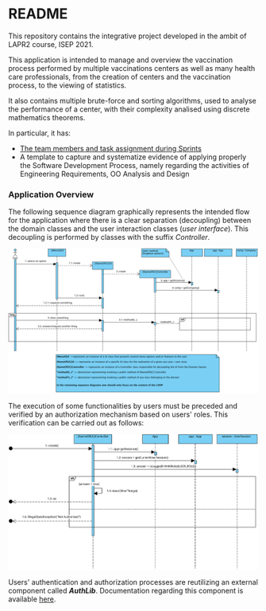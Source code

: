 # README #

This repository contains the integrative project developed in the ambit of LAPR2 course, ISEP 2021.

This application is intended to manage and overview the vaccination process performed by 
multiple vaccinations centers as well as many health care professionals, from the creation of 
centers and the vaccination process, to the viewing of statistics. 

It also contains multiple brute-force and sorting algorithms, used to analyse the performance of a center, with their complexity analised using discrete mathematics theorems.

In particular, it has:

* [The team members and task assignment during Sprints](docs/README.md)
* A template to capture and systematize evidence of applying properly the Software Development Process, namely regarding the activities of Engineering Requirements, OO Analysis and Design


### Application Overview

The following sequence diagram graphically represents the intended flow for the application where there is a clear separation (decoupling) between the domain classes and the user interaction classes (_user interface_). This decoupling is performed by classes with the suffix _Controller_.

 
![GeneralOverview](docs/UI_ControllerOverview.svg)

The execution of some functionalities by users must be preceded and verified by an authorization mechanism based on users' roles.
This verification can be carried out as follows:


![CheckingUserAuthorization](docs/ControllerCheckingUserAuthorization.svg)

Users' authentication and authorization processes are reutilizing an external component called **_AuthLib_**.
Documentation regarding this component is available [here](docs/Auth/README.md).

